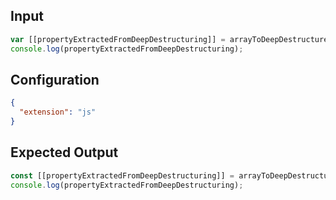 
## Input
```javascript input
var [[propertyExtractedFromDeepDestructuring]] = arrayToDeepDestructure;
console.log(propertyExtractedFromDeepDestructuring);
```

## Configuration
```json configuration
{
  "extension": "js"
}
```

## Expected Output
```javascript expected output
const [[propertyExtractedFromDeepDestructuring]] = arrayToDeepDestructure;
console.log(propertyExtractedFromDeepDestructuring);
```
